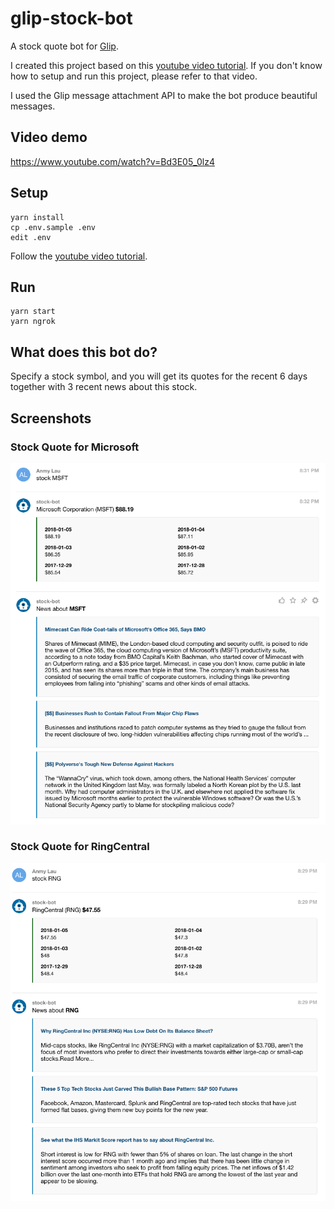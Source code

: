 # glip-stock-bot

A stock quote bot for [Glip](https://glip.com/).

I created this project based on this [youtube video tutorial](https://www.youtube.com/watch?v=67yifrwUNsw). If you don't know how to setup and run this project, please refer to that video.

I used the Glip message attachment API to make the bot produce beautiful messages.


## Video demo

https://www.youtube.com/watch?v=Bd3E05_0lz4


## Setup

```
yarn install
cp .env.sample .env
edit .env
```

Follow the [youtube video tutorial](https://www.youtube.com/watch?v=67yifrwUNsw).


## Run

```
yarn start
yarn ngrok
```


## What does this bot do?

Specify a stock symbol, and you will get its quotes for the recent 6 days together with 3 recent news about this stock.


## Screenshots

### Stock Quote for Microsoft

![](screenshot.png)

### Stock Quote for RingCentral

![](screenshot2.png)
